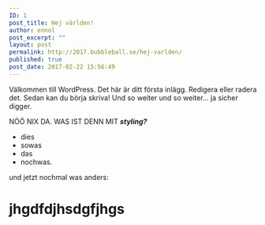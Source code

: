 ```yaml
---
ID: 1
post_title: Hej världen!
author: ennol
post_excerpt: ""
layout: post
permalink: http://2017.bubbleball.se/hej-varlden/
published: true
post_date: 2017-02-22 15:56:49
---
```

Välkommen till WordPress. Det här är ditt första inlägg. Redigera eller radera det. Sedan kan du börja skriva! Und so weiter und so weiter...
ja sicher digger.

NÖÖ NIX DA. WAS IST DENN MIT <em><strong>styling?</strong></em>
<ul>
 	<li>dies</li>
 	<li>sowas</li>
 	<li>das</li>
 	<li>nochwas.</li>
</ul>
und jetzt nochmal was anders:
<h1>jhgdfdjhsdgfjhgs</h1>